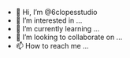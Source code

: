 - 👋 Hi, I’m @6clopesstudio
- 👀 I’m interested in ...
- 🌱 I’m currently learning ...
- 💞️ I’m looking to collaborate on ...
- 📫 How to reach me ...

<!---
6clopesstudio/6clopesstudio is a ✨ special ✨ repository because its `README.md` (this file) appears on your GitHub profile.
You can click the Preview link to take a look at your changes.
--->
